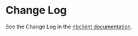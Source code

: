 # Change Log

See the Change Log in the [nbclient documentation](https://nbclient.readthedocs.io/en/latest/changelog.html).

